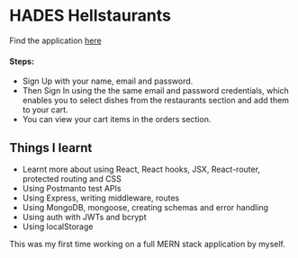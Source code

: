# HADES Hellstaurants

Find the application [here](https://hellstaurants.vercel.app/)
#### Steps: 
- Sign Up with your name, email and password. 
- Then Sign In using the the same email and password credentials, which enables you to select dishes from the restaurants section and add them to your cart.
- You can view your cart items in the orders section.

 
## Things I learnt
- Learnt more about using React, React hooks, JSX, React-router, protected routing and CSS
- Using Postmanto test APIs 
- Using Express, writing middleware, routes
- Using MongoDB, mongoose, creating schemas and error handling
- Using auth with JWTs and bcrypt
- Using localStorage
 
This was my first time working on a full MERN stack application by myself.

